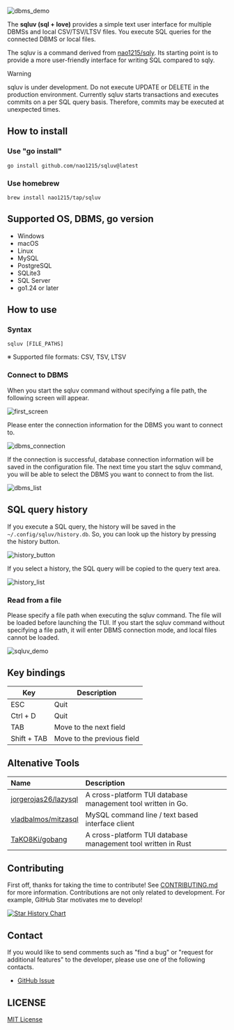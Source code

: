 ![dbms_demo](doc/image/dbms_demo.gif)

The **sqluv (sql + love)** provides a simple text user interface for multiple DBMSs and local CSV/TSV/LTSV files. You execute SQL queries for the connected DBMS or local files.

The sqluv is a command derived from [nao1215/sqly](https://github.com/nao1215/sqly). Its starting point is to provide a more user-friendly interface for writing SQL compared to sqly.

>[!WARNING]
> sqluv is under development. Do not execute UPDATE or DELETE in the production environment. Currently sqluv starts transactions and executes commits on a per SQL query basis. Therefore, commits may be executed at unexpected times.

## How to install
### Use "go install"

```shell
go install github.com/nao1215/sqluv@latest
```

### Use homebrew

```shell
brew install nao1215/tap/sqluv
```

## Supported OS, DBMS, go version

- Windows
- macOS
- Linux
- MySQL
- PostgreSQL
- SQLite3
- SQL Server
- go1.24 or later

## How to use

### Syntax

```shell
sqluv [FILE_PATHS]
```

※ Supported file formats: CSV, TSV, LTSV

### Connect to DBMS

When you start the sqluv command without specifying a file path, the following screen will appear. 

![first_screen](doc/image/dbms_first.png)

Please enter the connection information for the DBMS you want to connect to.

![dbms_connection](doc/image/dbms_info.png)

If the connection is successful, database connection information will be saved in the configuration file. The next time you start the sqluv command, you will be able to select the DBMS you want to connect to from the list.

![dbms_list](doc/image/dbms_list.png)

## SQL query history

If you execute a SQL query, the history will be saved in the `~/.config/sqluv/history.db`. So, you can look up the history by pressing the history button.

![history_button](./doc/image/history_button.png)

If you select a history, the SQL query will be copied to the query text area.

![history_list](./doc/image/sql_query_history.png)


### Read from a file

Please specify a file path when executing the sqluv command. The file will be loaded before launching the TUI.
If you start the sqluv command without specifying a file path, it will enter DBMS connection mode, and local files cannot be loaded.

![sqluv_demo](./doc/image/demo.gif)

## Key bindings

| Key | Description |
| --- | --- |
| ESC | Quit |
| Ctrl + D | Quit |
| TAB | Move to the next field |
| Shift + TAB | Move to the previous field |

## Altenative Tools

|Name | Description |
|:----|:------------|
| [jorgerojas26/lazysql](https://github.com/jorgerojas26/lazysql) |A cross-platform TUI database management tool written in Go.|
| [vladbalmos/mitzasql](https://github.com/vladbalmos/mitzasql) | MySQL command line / text based interface client |
| [TaKO8Ki/gobang](https://github.com/TaKO8Ki/gobang) | A cross-platform TUI database management tool written in Rust |


## Contributing

First off, thanks for taking the time to contribute! See [CONTRIBUTING.md](./CONTRIBUTING.md) for more information. Contributions are not only related to development. For example, GitHub Star motivates me to develop! 


[![Star History Chart](https://api.star-history.com/svg?repos=nao1215/sqluv&type=Date)](https://star-history.com/#nao1215/sqluv&Date)

## Contact
If you would like to send comments such as "find a bug" or "request for additional features" to the developer, please use one of the following contacts.

- [GitHub Issue](https://github.com/nao1215/sqluv/issues)

## LICENSE

[MIT License](./LICENSE)

